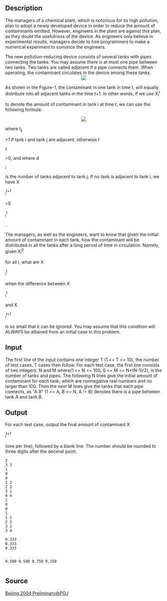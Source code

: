 <h2>Description</h2><p>The managers of a chemical plant, which is notorious for its high pollution, plan to adopt a newly developed device in order to reduce the amount of contaminants emitted. However, engineers in the plant are against this plan, as they doubt the usefulness of the device. As engineers only believe in experimental results, managers decide to hire programmers to make a numerical experiment to convince the engineers.
</p>
The new pollution-reducing device consists of several tanks with pipes connecting the tanks. You may assume there is at most one pipe between two tanks. Two tanks are called adjacent if a pipe connects them. When operating, the contaminant circulates in the device among these tanks. 
<center><img src="images/1926_1.jpg"></center><p>
</p>As shown in the Figure-1, the contaminant in one tank in time t, will equally distribute into all adjacent tanks in the time t+1. In other words, if we use X<sub>i</sub><sup>t</sup><p> to denote the amount of contaminant in tank i at time t, we can use the following formula:
</p>
<center><img src="formula?tex=X_i%5E%7Bt%2B1%7D%3D%5Csum_j%5Cfrac%7BI_%7Bij%7DX_j%5Et%7D%7Bd_j%7D"></center><p>
</p>where I<sub>ij</sub><p>=1 if tank i and tank j are adjacent, otherwise  I</p><sub>ij</sub><p>=0, and where  d</p><sub>j</sub><p> is the number of tanks adjacent to tank j. If no tank is adjacent to tank i, we have X</p><sub>i</sub><sup>t+1</sup><p>=X</p><sub>i</sub><sup>t</sup><p>.
</p>The managers, as well as the engineers, want to know that given the initial amount of contaminant in each tank, how the contaminant will be distributed in all the tanks after a long period of time in circulation. Namely, given X<sub>i</sub><sup>0</sup><p>  for all i, what are X</p><sub>i</sub><sup>t</sup><p> when the difference between  X</p><sub>i</sub><sup>t</sup><p> and X</p><sub>i</sub><sup>t+1</sup><p>  is so small that it can be ignored. You may assume that this condition will ALWAYS be attained from an initial case in this problem.</p><h2>Input</h2><p>The first line of the input contains one integer T (1 &lt;= T &lt;= 10), the number of test cases.  T cases then follow.  For each test case, the first line consists of two integers: N and M where(1 &lt;= N &lt;= 100, 0 &lt;= M &lt;= N*(N-1)/2), is the number of tanks and pipes. The following N lines give the initial amount of contaminant for each tank, which are nonnegative real numbers and no larger than 100. Then the next M lines give the tanks that each pipe connects, as "A B" (1 &lt;= A, B &lt;= N, A != B) denotes there is a pipe between tank A and tank B.</p><h2>Output</h2><p>For each test case, output the final amount of contaminant X</p><sub>i</sub><sup>t+1</sup><p> (one per line), followed by a blank line. The number should be rounded to three digits after the decimal point.</p><pre><code class="language-input1">2
3 3
1
0
0
1 2
2 3
3 1
4 4
1
0
0
1
1 2
2 3
3 1
3 4
</code></pre><pre><code class="language-output1">0.333
0.333
0.333

0.500
0.500
0.750
0.250
</code></pre><h2>Source</h2><a href="searchproblem?field=source&amp;key=Beijing+2004+Preliminary%40POJ">Beijing 2004 Preliminary@POJ</a>